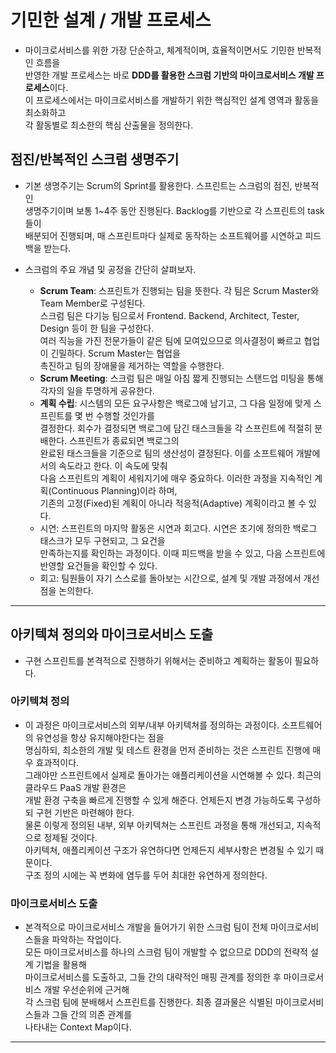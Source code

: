 # 기민한 설계 / 개발 프로세스

- 마이크로서비스를 위한 가장 단순하고, 체계적이며, 효율적이면서도 기민한 반복적인 흐름을  
  반영한 개발 프로세스는 바로 **DDD를 활용한 스크럼 기반의 마이크로서비스 개발 프로세스**이다.  
  이 프로세스에서는 마이크로서비스를 개발하기 위한 핵심적인 설계 영역과 활동을 최소화하고  
  각 활동별로 최소한의 핵심 산출물을 정의한다.

<h2>점진/반복적인 스크럼 생명주기</h2>

- 기본 생명주기는 Scrum의 Sprint를 활용한다. 스프린트는 스크럼의 점진, 반복적인  
  생명주기이며 보통 1~4주 동안 진행된다. Backlog를 기반으로 각 스프린트의 task들이  
  배분되어 진행되며, 매 스프린트마다 실제로 동작하는 소프트웨어를 시연하고 피드백을 받는다.

- 스크럼의 주요 개념 및 공정을 간단히 살펴보자.

  - **Scrum Team**: 스프린트가 진행되는 팀을 뜻한다. 각 팀은 Scrum Master와 Team Member로 구성된다.  
    스크럼 팀은 다기능 팀으로서 Frontend. Backend, Architect, Tester, Design 등이 한 팀을 구성한다.  
    여러 직능을 가진 전문가들이 같은 팀에 모여있으므로 의사결정이 빠르고 협업이 긴밀하다. Scrum Master는 협업을  
    촉진하고 팀의 장애물을 제거하는 역할을 수행한다.
  - **Scrum Meeting**: 스크럼 팀은 매일 아침 짧게 진행되는 스탠드업 미팅을 통해 각자의 일을 투명하게 공유한다.
  - **계획 수립**: 시스템의 모든 요구사항은 백로그에 남기고, 그 다음 일정에 맞게 스프린트를 몇 번 수행할 것인가를  
    결정한다. 회수가 결정되면 백로그에 담긴 태스크들을 각 스프린트에 적절히 분배한다. 스프린트가 종료되면 백로그의  
    완료된 태스크들을 기준으로 팀의 생산성이 결정된다. 이를 소프트웨어 개발에서의 속도라고 한다. 이 속도에 맞춰  
    다음 스프린트의 계획이 세워지기에 매우 중요하다. 이러한 과정을 지속적인 계획(Continuous Planning)이라 하며,  
    기존의 고정(Fixed)된 계획이 아니라 적응적(Adaptive) 계획이라고 볼 수 있다.
  - 시연: 스프린트의 마지막 활동은 시연과 회고다. 시연은 초기에 정의한 백로그 태스크가 모두 구현되고, 그 요건을  
    만족하는지를 확인하는 과정이다. 이때 피드백을 받을 수 있고, 다음 스프린트에 반영할 요건들을 확인할 수 있다.
  - 회고: 팀원들이 자기 스스로를 돌아보는 시간으로, 설계 및 개발 과정에서 개선점을 논의한다.

<hr/>

<h2>아키텍쳐 정의와 마이크로서비스 도출</h2>

- 구현 스프린트를 본격적으로 진행하기 위해서는 준비하고 계획하는 활동이 필요하다.

<h3>아키텍쳐 정의</h3>

- 이 과정은 마이크로서비스의 외부/내부 아키텍쳐를 정의하는 과정이다. 소프트웨어의 유연성을 항상 유지해야한다는 점을  
  명심하되, 최소한의 개발 및 테스트 환경을 먼저 준비하는 것은 스프린트 진행에 매우 효과적이다.  
  그래야만 스프린트에서 실제로 돌아가는 애플리케이션을 시연해볼 수 있다. 최근의 클라우드 PaaS 개발 환경은  
  개발 환경 구축을 빠르게 진행할 수 있게 해준다. 언제든지 변경 가능하도록 구성하되 구현 기반은 마련해야 한다.  
  물론 이렇게 정의된 내부, 외부 아키텍쳐는 스프린트 과정을 통해 개선되고, 지속적으로 정제될 것이다.  
  아키텍쳐, 애플리케이션 구조가 유연하다면 언제든지 세부사항은 변경될 수 있기 때문이다.  
  구조 정의 시에는 꼭 변화에 염두를 두어 최대한 유연하게 정의한다.

<h3>마이크로서비스 도출</h3>

- 본격적으로 마이크로서비스 개발을 들어가기 위한 스크럼 팀이 전체 마이크로서비스들을 파악하는 작업이다.  
 모든 마이크로서비스를 하나의 스크럼 팀이 개발할 수 없으므로 DDD의 전략적 설계 기법을 활용해  
 마이크로서비스를 도출하고, 그들 간의 대략적인 매핑 관계를 정의한 후 마이크로서비스 개발 우선순위에 근거해  
 각 스크럼 팀에 분배해서 스프린트를 진행한다. 최종 결과물은 식별된 마이크로서비스들과 그들 간의 의존 관계를  
 나타내는 Context Map이다.
<hr/>
